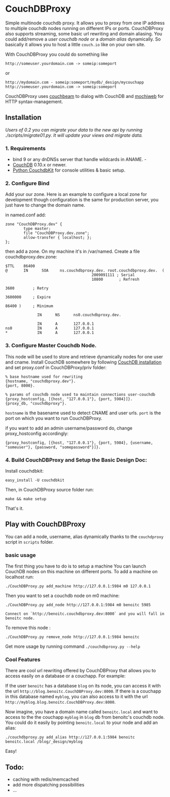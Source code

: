 # CouchDBProxy

Simple multinode couchdb proxy. It allows you to proxy from one IP address to
multiple couchdb nodes running on different IPs or ports. CouchDBProxy also
supports streaming, some basic url rewriting and domain aliasing. You could
add/remove a *user couchdb node* or a *domain alias* dynamically. So basically
it allows you to host a little `couch.io` like on your own site.

With CouchDBProxy you could do something like

    http://someuser.yourdomain.com -> someip:someport
    
or 

    http://mydomain.com - someip:someport/mydb/_design/mycouchapp
    http://someuser.yourdomain.com -> someip:someport

CouchDBProxy uses [couchbeam](http://bitbucket.org/benoitc/couchbeam/) to dialog
with CouchDB and [mochiweb](http://code.google.com/p/mochiweb/) for HTTP
syntax-management.


## Installation

*Users of 0.2 you can migrate your data to the new api by running
./scripts/migrate01.py. It will update your views and migrate data.*

### 1. Requirements

  - bind 9 or any dnDNSs server that handle wildcards in ANAME. -
  - [CouchDB](http://couchdb.apache.org) 0.10.x or newer.
  - [Python CouchdbKit](http://bitbucket.org/benoitc/couchdbkit/) for console utilities & basic setup.


### 2. Configure Bind

Add your our zone. Here is an example to configure a local zone for development
though configuration is the same for production server, you just have to change
the domain name.

in named.conf add:

    zone "CouchDBProxy.dev" {
            type master;
            file "CouchDBProxy.dev.zone";
            allow-transfer { localhost; };
    };


then add a zone. On my machine it's in /var/named. Create a file
couchdbproxy.dev.zone:

    $TTL    86400
    @       IN      SOA     ns.couchdbproxy.dev. root.couchdbproxy.dev.  (
                                          2009091111 ; Serial
                                          10800       ; Refresh
                                                                              3600        ; Retry
                                                                              3600000     ; Expire
                                                                              86400 )     ; Minimum

                  IN      NS      ns0.couchdbproxy.dev.

                  IN      A       127.0.0.1
    ns0           IN      A       127.0.0.1
    *             IN      A       127.0.0.1

### 3. Configure Master Couchdb Node.

This node will be used to store and retrieve dynamically nodes for one user and
cname. Install CouchDB somewhere by following [CouchDB installation](http://wiki.apache.org/couchdb/Installation) and set proxy.conf in
CouchDBProxy/priv folder:

    % base hostname used for rewriting
    {hostname, "couchdbproxy.dev"}.
    {port, 8000}.

    % params of couchdb node used to maintain connections user-couchdb
    {proxy_hostconfig, [{host, "127.0.0.1"}, {port, 5984}]}.
    {proxy_db, "couchdbproxy"}.
    
`hostname` is the basename used to detect CNAME and user urls. `port` is the port on which you want to run CouchDBProxy.
    
if you want to add an admin username/password do, change proxy_hostconfig accordingly:

    {proxy_hostconfig, [{host, "127.0.0.1"}, {port, 5984}, {username, "someuser"}, {password, "somepassword"}]}.
    
    
### 4. Build CouchDBProxy and Setup the Basic Design Doc:

Install couchdbkit:

    easy_install -U couchdbkit

Then, in CouchDBProxy source folder run:

    make && make setup

That's it.


## Play with CouchDBProxy

You can add a node, username, alias dynamically thanks to the `couchdproxy`
script in `scripts` folder.


### basic usage 

The first thing you have to do is to setup a machine You can launch CouchDB
nodes on this machine on different ports. To add a machine on localhost run:

    ./CouchDBProxy.py add_machine http://127.0.0.1:5984 m0 127.0.0.1
    
Then you want to set a couchdb node on m0 machine:

    ./CouchDBProxy.py add_node http://127.0.0.1:5984 m0 benoitc 5985
    
    Connect on `http://benoitc.couchdbproxy.dev:8000` and you will fall in
    benoitc node.

To remove this node :

    ./CouchDBProxy.py remove_node http://127.0.0.1:5984 benoitc
    
Get more usage by running command `./couchdbproxy.py --help`

### Cool Features

There are cool url rewriting offered by CouchDBProxy that allows you to access
easily on a database or a couchapp. For example:

If the user `benoitc` has a database `blog` on its node, you can access it with
the url `http://blog.benoitc.CouchDBProxy.dev:8000`. If there is a couchapp in
this database named `myblog`, you can also access to it with the url
`http://myblog.blog.benoitc.CouchDBProxy.dev:8000`.

Now imagine, you have a domain name called `benoitc.local` and want to access to
the the couchapp `myblog` in `blog` db from benoitc's couchdb node. You could do
it easily by pointing `benoitc.local` to your node and add an alias:

    ./couchdbproxy.py add_alias http://127.0.0.1:5984 benoitc benoitc.local /blog/_design/myblog
    
Easy!

## Todo:

- caching with redis/memcached
- add more dispatching possibilities
- ...

